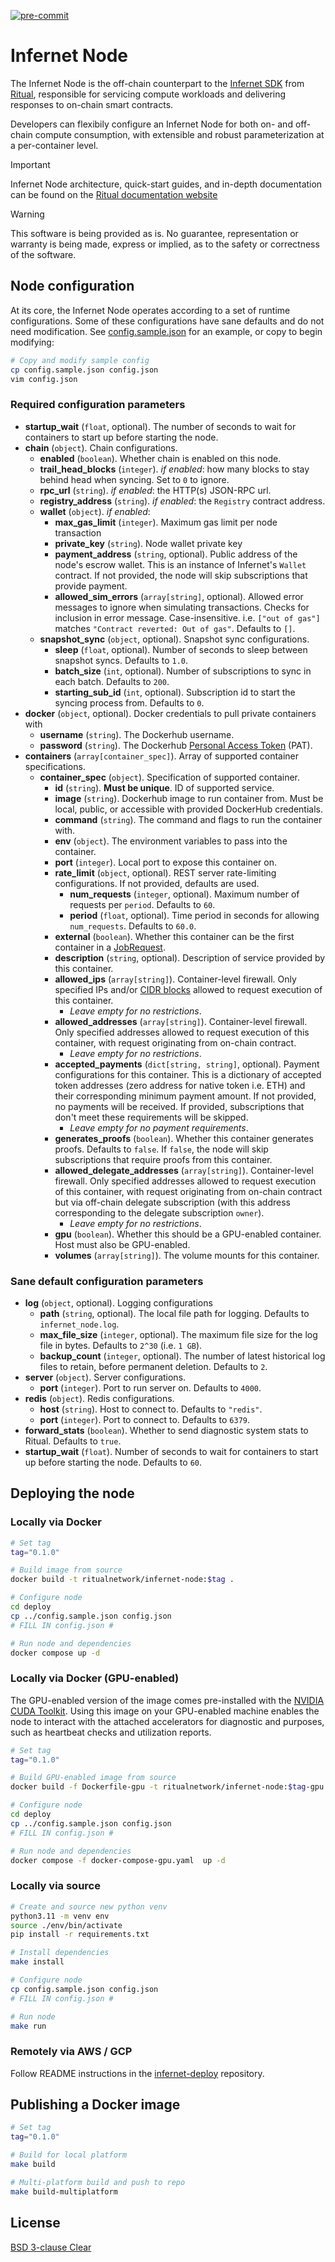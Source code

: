 [![pre-commit](https://github.com/ritual-net/infernet-node/actions/workflows/workflow.yaml/badge.svg)](https://github.com/ritual-net/infernet-node/actions/workflows/workflow.yaml)

# Infernet Node

The Infernet Node is the off-chain counterpart to the [Infernet SDK](https://github.com/ritual-net/infernet-sdk) from [Ritual](https://ritual.net), responsible for servicing compute workloads and delivering responses to on-chain smart contracts.

Developers can flexibily configure an Infernet Node for both on- and off-chain compute consumption, with extensible and robust parameterization at a per-container level.

> [!IMPORTANT]
> Infernet Node architecture, quick-start guides, and in-depth documentation can be found on the [Ritual documentation website](https://docs.ritual.net/infernet/node/introduction)

> [!WARNING]
> This software is being provided as is. No guarantee, representation or warranty is being made, express or implied, as to the safety or correctness of the software.

## Node configuration

At its core, the Infernet Node operates according to a set of runtime configurations. Some of these configurations have sane defaults and do not need modification. See [config.sample.json](./config.sample.json) for an example, or copy to begin modifying:

```bash
# Copy and modify sample config
cp config.sample.json config.json
vim config.json
```

### Required configuration parameters

- **startup_wait** (`float`, optional). The number of seconds to wait for containers to start up before starting the node.
- **chain** (`object`). Chain configurations.
  - **enabled** (`boolean`). Whether chain is enabled on this node.
  - **trail_head_blocks** (`integer`). _if enabled_: how many blocks to stay behind head when syncing. Set to `0` to ignore.
  - **rpc_url** (`string`). _if enabled_: the HTTP(s) JSON-RPC url.
  - **registry_address** (`string`). _if enabled_: the `Registry` contract address.
  - **wallet** (`object`). _if enabled_:
    - **max_gas_limit** (`integer`). Maximum gas limit per node transaction
    - **private_key** (`string`). Node wallet private key
    - **payment_address** (`string`, optional). Public address of the node's escrow wallet. This is an instance of Infernet's `Wallet` contract. If not provided, the node will skip subscriptions that provide payment.
    - **allowed_sim_errors** (`array[string]`, optional). Allowed error messages to ignore when simulating transactions. Checks for inclusion in error message. Case-insensitive. i.e. `["out of gas"]` matches `"Contract reverted: Out of gas"`. Defaults to `[]`.
  - **snapshot_sync** (`object`, optional). Snapshot sync configurations.
    - **sleep** (`float`, optional). Number of seconds to sleep between snapshot syncs. Defaults to `1.0`.
    - **batch_size** (`int`, optional). Number of subscriptions to sync in each batch. Defaults to `200`.
    - **starting_sub_id** (`int`, optional). Subscription id to start the syncing process from. Defaults to `0`.
- **docker** (`object`, optional). Docker credentials to pull private containers with
  - **username** (`string`). The Dockerhub username.
  - **password** (`string`). The Dockerhub [Personal Access Token](https://docs.docker.com/security/for-developers/access-tokens/) (PAT).
- **containers** (`array[container_spec]`). Array of supported container specifications.
  - **container_spec** (`object`). Specification of supported container.
    - **id** (`string`). **Must be unique**. ID of supported service.
    - **image** (`string`). Dockerhub image to run container from. Must be local, public, or accessible with provided DockerHub credentials.
    - **command** (`string`). The command and flags to run the container with.
    - **env** (`object`). The environment variables to pass into the container.
    - **port** (`integer`). Local port to expose this container on.
    - **rate_limit** (`object`, optional). REST server rate-limiting configurations. If not provided, defaults are used.
      - **num_requests** (`integer`, optional). Maximum number of requests per `period`. Defaults to `60`.
      - **period** (`float`, optional). Time period in seconds for allowing `num_requests`. Defaults to `60.0`.
    - **external** (`boolean`). Whether this container can be the first container in a [JobRequest](https://docs.ritual.net/infernet/node/api#jobrequest).
    - **description** (`string`, optional). Description of service provided by this container.
    - **allowed_ips** (`array[string]`). Container-level firewall. Only specified IPs and/or [CIDR blocks](https://www.ipaddressguide.com/cidr) allowed to request execution of this container.
      - _Leave empty for no restrictions_.
    - **allowed_addresses** (`array[string]`). Container-level firewall. Only specified addresses allowed to request execution of this container, with request originating from on-chain contract.
      - _Leave empty for no restrictions_.
    - **accepted_payments** (`dict[string, string]`, optional). Payment configurations for this container. This is a dictionary of accepted token addresses (zero address for native token i.e. ETH) and their corresponding minimum payment amount. If not provided, no payments will be received. If provided, subscriptions that don't meet these requirements will be skipped.
      - _Leave empty for no payment requirements_.
    - **generates_proofs** (`boolean`). Whether this container generates proofs. Defaults to `false`. If `false`, the node will skip subscriptions that require proofs from this container.
    - **allowed_delegate_addresses** (`array[string]`). Container-level firewall. Only specified addresses allowed to request execution of this container, with request originating from on-chain contract but via off-chain delegate subscription (with this address corresponding to the delegate subscription `owner`).
      - _Leave empty for no restrictions_.
    - **gpu** (`boolean`). Whether this should be a GPU-enabled container. Host must also be GPU-enabled.
    - **volumes** (`array[string]`). The volume mounts for this container.

### Sane default configuration parameters

- **log** (`object`, optional). Logging configurations
  - **path** (`string`, optional). The local file path for logging. Defaults to `infernet_node.log`.
  - **max_file_size** (`integer`, optional). The maximum file size for the log file in bytes. Defaults to `2^30` (i.e. `1 GB`).
  - **backup_count** (`integer`, optional). The number of latest historical log files to retain, before permanent deletion. Defaults to `2`.
- **server** (`object`). Server configurations.
  - **port** (`integer`). Port to run server on. Defaults to `4000`.
- **redis** (`object`). Redis configurations.
  - **host** (`string`). Host to connect to. Defaults to `"redis"`.
  - **port** (`integer`). Port to connect to. Defaults to `6379`.
- **forward_stats** (`boolean`). Whether to send diagnostic system stats to Ritual. Defaults to `true`.
- **startup_wait** (`float`). Number of seconds to wait for containers to start up before starting the node.
  Defaults to `60`.

## Deploying the node

### Locally via Docker

```bash
# Set tag
tag="0.1.0"

# Build image from source
docker build -t ritualnetwork/infernet-node:$tag .

# Configure node
cd deploy
cp ../config.sample.json config.json
# FILL IN config.json #

# Run node and dependencies
docker compose up -d
```

### Locally via Docker (GPU-enabled)

The GPU-enabled version of the image comes pre-installed with the [NVIDIA CUDA Toolkit](https://developer.nvidia.com/cuda-toolkit?ref=blog.kobus.me). Using this image on your GPU-enabled machine enables the node to interact with the attached accelerators for diagnostic and purposes, such as heartbeat checks and utilization reports.

```bash
# Set tag
tag="0.1.0"

# Build GPU-enabled image from source
docker build -f Dockerfile-gpu -t ritualnetwork/infernet-node:$tag-gpu .

# Configure node
cd deploy
cp ../config.sample.json config.json
# FILL IN config.json #

# Run node and dependencies
docker compose -f docker-compose-gpu.yaml  up -d
```

### Locally via source

```bash
# Create and source new python venv
python3.11 -m venv env
source ./env/bin/activate
pip install -r requirements.txt

# Install dependencies
make install

# Configure node
cp config.sample.json config.json
# FILL IN config.json #

# Run node
make run
```

### Remotely via AWS / GCP

Follow README instructions in the [infernet-deploy](https://github.com/ritual-net/infernet-deploy) repository.

## Publishing a Docker image

```bash
# Set tag
tag="0.1.0"

# Build for local platform
make build

# Multi-platform build and push to repo
make build-multiplatform
```

## License

[BSD 3-clause Clear](./LICENSE)
